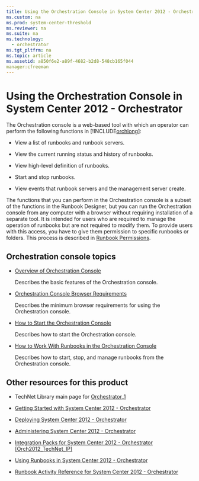 ```yaml
---
title: Using the Orchestration Console in System Center 2012 - Orchestrator
ms.custom: na
ms.prod: system-center-threshold
ms.reviewer: na
ms.suite: na
ms.technology: 
  - orchestrator
ms.tgt_pltfrm: na
ms.topic: article
ms.assetid: a850f6e2-a89f-4682-b2d8-548cb165f044
manager:cfreeman
---
```

# Using the Orchestration Console in System Center 2012 - Orchestrator
The Orchestration console is a web\-based tool with which an operator can perform the following functions in [!INCLUDE[orchlong](../../orch/deploy/includes/orchlong_md.md)]:  
  
-   View a list of runbooks and runbook servers.  
  
-   View the current running status and history of runbooks.  
  
-   View high\-level definition of runbooks.  
  
-   Start and stop runbooks.  
  
-   View events that runbook servers and the management server create.  
  
The functions that you can perform in the Orchestration console is a subset of the functions in  the Runbook Designer, but you can run the Orchestration console from any computer with a browser without requiring installation of a separate tool. It is intended for users who are required to manage the operation of runbooks but are not required to modify them. To provide users with this access, you have to give them permission to specific runbooks or folders. This process is described in [Runbook Permissions](../../orch/manage/Runbook-Permissions.md).  
  
## Orchestration console topics  
  
-   [Overview of Orchestration Console](../../orch/manage/Overview-of-Orchestration-Console.md)  
  
    Describes the basic features of the Orchestration console.  
  
-   [Orchestration Console Browser Requirements](../../orch/manage/Orchestration-Console-Browser-Requirements.md)  
  
    Describes the minimum browser requirements for using the Orchestration console.  
  
-   [How to Start the Orchestration Console](../../orch/manage/How-to-Start-the-Orchestration-Console.md)  
  
    Describes how to start the Orchestration console.  
  
-   [How to Work With Runbooks in the Orchestration Console](../../orch/manage/How-to-Work-With-Runbooks-in-the-Orchestration-Console.md)  
  
    Describes how to start, stop, and manage runbooks from the Orchestration console.  
  
## Other resources for this product  
  
-   TechNet Library main page for [Orchestrator_1](../Topic/Orchestrator_1.md)  
  
-   [Getting Started with System Center 2012 - Orchestrator](../../orch/getstarted/Getting-Started-with-System-Center-2012---Orchestrator.md)  
  
-   [Deploying System Center 2012 - Orchestrator](../../orch/deploy/Deploying-System-Center-2012---Orchestrator.md)  
  
-   [Administering System Center 2012 - Orchestrator](../../orch/manage/Administering-System-Center-2012---Orchestrator.md)  
  
-   [Integration Packs for System Center 2012 \- Orchestrator \[Orch2012\_TechNet\_IP\]](assetId:///e6aff353-c364-4852-bfb7-9088407a7bd9)  
  
-   [Using Runbooks in System Center 2012 - Orchestrator](../../orch/manage/Using-Runbooks-in-System-Center-2012---Orchestrator.md)  
  
-   [Runbook Activity Reference for System Center 2012 - Orchestrator](../../orch/reference/Runbook-Activity-Reference-for-System-Center-2012---Orchestrator.md)  
  
